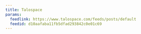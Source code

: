 ```yaml
---
title: Talospace
params:
  feedlink: https://www.talospace.com/feeds/posts/default
  feedid: d10aafaba11fb5dfad293842c0e01c69
---
```

